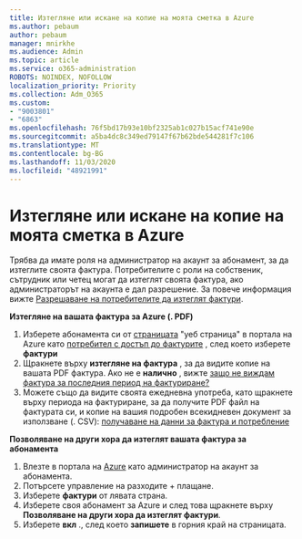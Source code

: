 ```yaml
---
title: Изтегляне или искане на копие на моята сметка в Azure
ms.author: pebaum
author: pebaum
manager: mnirkhe
ms.audience: Admin
ms.topic: article
ms.service: o365-administration
ROBOTS: NOINDEX, NOFOLLOW
localization_priority: Priority
ms.collection: Adm_O365
ms.custom:
- "9003801"
- "6863"
ms.openlocfilehash: 76f5bd17b93e10bf2325ab1c027b15acf741e90e
ms.sourcegitcommit: a5ba4dc8c349ed79147f67b62bde544281f7c106
ms.translationtype: MT
ms.contentlocale: bg-BG
ms.lasthandoff: 11/03/2020
ms.locfileid: "48921991"
---
```

# <a name="download-or-request-a-copy-of-my-bill-in-azure"></a>Изтегляне или искане на копие на моята сметка в Azure

Трябва да имате роля на администратор на акаунт за абонамент, за да изтеглите своята фактура. Потребителите с роли на собственик, сътрудник или четец могат да изтеглят своята фактура, ако администраторът на акаунта е дал разрешение. За повече информация вижте [Разрешаване на потребителите да изтеглят фактури](https://docs.microsoft.com/azure/cost-management-billing/manage/manage-billing-access#opt-in).

**Изтегляне на вашата фактура за Azure (. PDF)**

1. Изберете абонамента си от [страницата](https://portal.azure.com/#blade/Microsoft_Azure_Billing/SubscriptionsBlade) "уеб страница" в портала на Azure като [потребител с достъп до фактурите](https://docs.microsoft.com/azure/cost-management-billing/manage/manage-billing-access?WT.mc_id=Portal-Microsoft_Azure_Support) , след което изберете **фактури**
2. Щракнете върху **изтегляне на фактура** , за да видите копие на вашата PDF фактура. Ако не е **налично** , вижте [защо не виждам фактура за последния период на фактуриране?](https://docs.microsoft.com/azure/cost-management-billing/manage/download-azure-invoice-daily-usage-date?WT.mc_id=Portal-Microsoft_Azure_Support#noinvoice)
3. Можете също да видите своята ежедневна употреба, като щракнете върху периода на фактуриране, за да получите PDF файл на фактурата си, и копие на вашия подробен всекидневен документ за използване (. CSV): [получаване на данни за фактура и потребление](https://docs.microsoft.com/azure/cost-management-billing/manage/download-azure-invoice-daily-usage-date?WT.mc_id=Portal-Microsoft_Azure_Support)  

**Позволяване на други хора да изтеглят вашата фактура за абонамента**

1. Влезте в портала на [Azure](https://portal.azure.com/) като администратор на акаунт за абонамента.
2. Потърсете управление на разходите + плащане.
3. Изберете **фактури** от лявата страна.
4. Изберете своя абонамент за Azure и след това щракнете върху **Позволяване на други хора да изтеглят фактури**.
5. Изберете **вкл** ., след което **запишете** в горния край на страницата.

